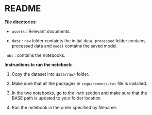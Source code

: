 # README

**File directories:**

- `assets` : Relevant documents.

- `data` : `raw` folder containts the initial data, `processed` folder contains processed data and `model` contains the saved model.

` nbs` : contains the notebooks.

**Instructions to run the notebook:**

1. Copy the dataset into `data/raw/` folder.

2. Make sure that all the packages in `requirements.txt` file is installed.

3. In the two notebooks, go to the `Path` section and make sure that the BASE path is updated to your folder location.

4. Run the notebook in the order specified by filename.